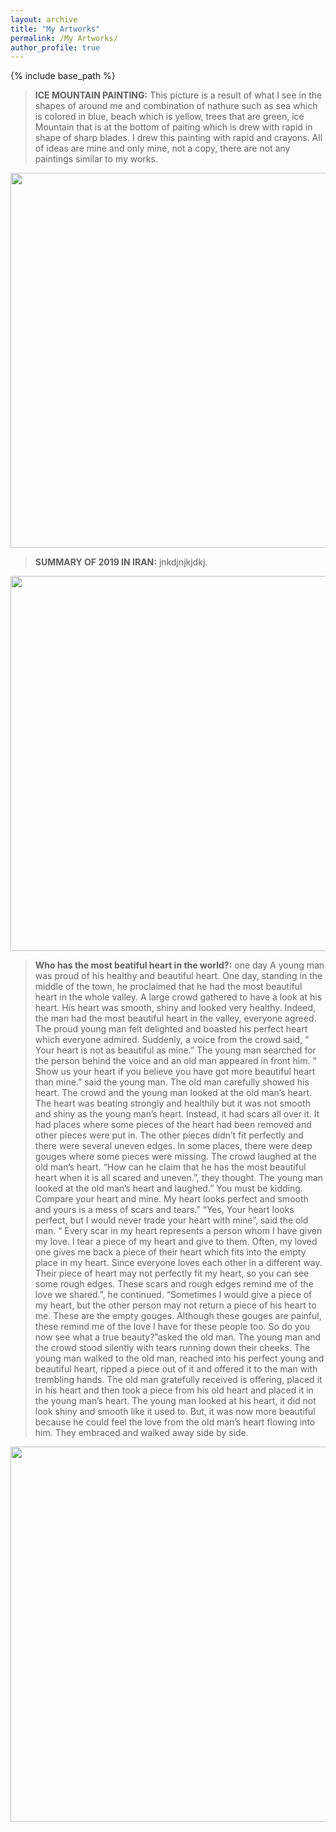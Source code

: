 ```yaml
---
layout: archive
title: "My Artworks"
permalink: /My Artworks/
author_profile: true
---
```


{% include base_path %}




> **ICE MOUNTAIN PAINTING:**
This picture is a result of what I see in the shapes of around me and combination of nathure such as sea which is colored in blue, beach which is yellow, trees that are green, ice Mountain that is at the bottom of paiting which is drew with rapid in shape of sharp blades. I drew this painting with rapid and crayons. All of ideas are mine and only mine, not a copy, there are not any paintings similar to my works.

<img src= "https://user-images.githubusercontent.com/89829013/132122383-e7cb582f-3136-4f7a-b3cd-28930f57c087.jpg" width="600" height="600">

> **SUMMARY OF 2019 IN IRAN:**
jnkdjnjkjdkj.

<img src= "https://user-images.githubusercontent.com/89829013/131449383-f0479196-ea3e-40b9-b0a4-45b904ccaab5.jpg" width="600" height="600">

> **Who has the most beatiful heart in the world?:**
one day A young man was proud of his healthy and beautiful heart. One day, standing in the middle of the town, he proclaimed that he had  the most beautiful heart in the whole valley. A large crowd gathered to have a look at his heart.  His heart was smooth, shiny and looked very healthy.  Indeed, the man had the most beautiful heart in the valley, everyone agreed.
The proud young man felt delighted and boasted his perfect heart which everyone admired. Suddenly, a voice from the crowd said, “ Your heart is not as beautiful as mine.” The young man searched for the person behind the voice and an old man appeared in front him.
“ Show us your heart if you believe you have got more beautiful heart than mine.” said the young man. The old man carefully showed his heart. The crowd and the young man looked at the old man’s heart.  The heart was beating strongly and healthily but it was not smooth and shiny as the young man’s heart. Instead, it had scars all over it. It had places where some pieces of the heart had been removed and other pieces were put in. The other pieces didn’t fit perfectly and there were several uneven edges. In some places, there were deep gouges where some pieces were missing.
The crowd laughed at the old man’s heart. “How can he claim that he has the most beautiful heart when it is all scared and uneven.”, they thought.
The young man looked at the old man’s heart and laughed.” You must be kidding. Compare your heart and mine. My heart looks perfect and smooth and yours is a mess of scars and tears.”
“Yes, Your heart looks perfect, but I would never trade your heart with mine”, said the old man. “ Every scar in my heart represents a person whom I have given my love. I tear a piece of my heart and give to them. Often, my loved one gives me back a piece of their heart which fits into the empty place in my heart. Since everyone loves each other in a different way. Their piece of heart may not perfectly fit my heart, so you can see some rough edges. These scars and rough edges remind me of the love we shared.”, he continued.
“Sometimes I would give a piece of my heart, but the other person may not return a piece of his heart to me. These are the empty gouges. Although these gouges are painful, these remind me of the love I have for these people too. So do you now see what a true beauty?”asked the old man.
The young man and the crowd stood silently with tears running down their cheeks. The young man walked to the old man, reached into his perfect young and beautiful heart, ripped a piece out of it and offered it to the man with trembling hands.
The old man gratefully received is offering, placed it in his heart and then took a piece from his old heart and placed it in the young man’s heart.
The young man looked at his heart, it did not look shiny and smooth like it used to. But, it was now more beautiful because he could feel the love from the old man’s heart flowing into him.
They embraced and walked away side by side.

<img src= "https://user-images.githubusercontent.com/89829013/131449407-9726c11d-eca2-40bd-a5d9-ab61d20aa297.jpg" width="600" height="600">
